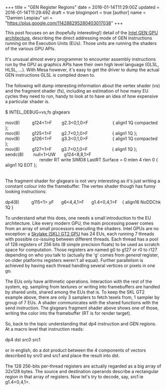 +++
title = "GEN Register Regions"
date = 2016-01-14T11:29:00Z
updated = 2016-01-14T11:29:49Z
draft = true
blogimport = true 
[author]
	name = "Damien Lespiau"
	uri = "https://plus.google.com/114288295280403017038"
+++

<div dir="ltr" style="text-align: left;" trbidi="on">This post focuses on an (hopefully interesting!) detail of the <a href="https://software.intel.com/en-us/articles/intel-graphics-developers-guides">Intel GEN GPU architecture</a>, describing the direct addressing mode of GEN instructions running on the Execution Units (EUs). Those units are running the shaders of the various GPU APIs.<br /><br />It's unusual almost every programmer to encounter assembly instructions run by the GPU as graphics APIs have their own high level language (GLSL, HLSL, ...). With Mesa however, it's easy to get the driver to dump the actual GEN instructions GLSL is compiled down to.<br /><br />The following will dump interesting information about the vertex shader (vs) and the fragment shader (fs), including an estimation of how many EU cycles they need to run, handy to look at to have an idea of how expensive a particular shader is.<br /><br />$ INTEL_DEBUG=vs,fs glxgears<br /><br />mov(8) &nbsp; &nbsp; &nbsp; &nbsp; &nbsp;g124&lt;1&gt;F &nbsp; &nbsp; &nbsp; &nbsp;g2.3&lt;0,1,0&gt;F &nbsp; &nbsp; &nbsp; &nbsp; &nbsp; &nbsp; &nbsp; &nbsp; &nbsp; &nbsp;{ align1 1Q compacted };<br />mov(8) &nbsp; &nbsp; &nbsp; &nbsp; &nbsp;g125&lt;1&gt;F &nbsp; &nbsp; &nbsp; &nbsp;g2.7&lt;0,1,0&gt;F &nbsp; &nbsp; &nbsp; &nbsp; &nbsp; &nbsp; &nbsp; &nbsp; &nbsp; &nbsp;{ align1 1Q };<br />mov(8) &nbsp; &nbsp; &nbsp; &nbsp; &nbsp;g126&lt;1&gt;F &nbsp; &nbsp; &nbsp; &nbsp;g3.3&lt;0,1,0&gt;F &nbsp; &nbsp; &nbsp; &nbsp; &nbsp; &nbsp; &nbsp; &nbsp; &nbsp; &nbsp;{ align1 1Q compacted };<br />mov(8) &nbsp; &nbsp; &nbsp; &nbsp; &nbsp;g127&lt;1&gt;F &nbsp; &nbsp; &nbsp; &nbsp;g3.7&lt;0,1,0&gt;F &nbsp; &nbsp; &nbsp; &nbsp; &nbsp; &nbsp; &nbsp; &nbsp; &nbsp; &nbsp;{ align1 1Q };<br />sendc(8) &nbsp; &nbsp; &nbsp; &nbsp;null&lt;1&gt;UW &nbsp; &nbsp; &nbsp; g124&lt;8,8,1&gt;F<br />&nbsp; &nbsp; &nbsp; &nbsp; &nbsp; &nbsp; &nbsp; &nbsp; &nbsp; &nbsp; &nbsp; &nbsp; &nbsp; &nbsp; render RT write SIMD8 LastRT Surface = 0 mlen 4 rlen 0 { align1 1Q EOT };<br /><div><br /></div><br />The fragment shader for glxgears is not very interesting as it's just writing a constant colour into the framebuffer. The vertex shader though has funny looking instructions:<br /><br />dp4(8) &nbsp; &nbsp; &nbsp; &nbsp; &nbsp;g115&lt;1&gt;.yF &nbsp; &nbsp; &nbsp;g6&lt;4,4,1&gt;F &nbsp; &nbsp; &nbsp;g1.4&lt;0,4,1&gt;F &nbsp; &nbsp;{ align16 NoDDChk 1Q }<br /><br />To understand what this does, one needs a small introduction to the EU architecture. Like every modern GPU, the main processing power comes from an array of small processors executing the shaders. Intel GPUs are no exception: a <a href="https://01.org/sites/default/files/documentation/intel-gfx-prm-osrc-skl-vol04-configurations.pdf">Skylake (SKL) GT2 GPU</a>&nbsp;has 24 EUs, each running 7 threads with possible co-issuing between different threads. Each thread has a pool of 128 registers of 256 bits (8 simple precision floats) to be used as scratch space for computation. Those registers are named g0 to g127 or r0 to r127 depending on who you talk to (actually the 'g' comes from <i>general </i>register, on older platforms registers weren't all equal). Further parallelism is achieved by having each thread handling several vertices or pixels in one go.<br /><br />The EUs only have arithmetic operations. Interaction with the rest of the system, eg. sampling from textures or writing into framebuffers are handled by shared units, shared among the EUs that is. To keep the SKL GT2 example above, there are only 3 samplers to fetch texels from, 1 sampler by group of 7 EUs. A shader communicates with the shared functions with the send instruction. The glxgears fragment shader above shows one of those, writing the color into the framebuffer (RT is for render target).<br /><br />So, back to the topic understanding that dp4 instruction and GEN regions. At a macro level that instruction reads:<br /><br />dp4 dst src0 src1<br /><br />or in english, do a dot product between the 4 components of vectors described by src0 and src1 and place the result into dst.<br /><br />The 128 256-bits per-thread registers are actually regarded as a big array of 32x128 bytes. The source and destination operands describe a rectangular region in that array of registers. Now let's try to decode, say, src1 ie g1.4&lt;0,4,1&gt;.<br /><br /><br /><br /><br /><br /></div>

